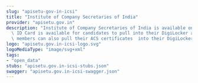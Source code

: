 ```yaml
---
slug: "apisetu-gov-in-icsi"
title: "Institute of Company Secretaries of India"
provider: "apisetu.gov.in"
description: "Institute of Company Secretaries of India is available on DigiLocker.\
  \ ID Card is available for candidates to pull into their DigiLocker account. ICSI\
  \ members can also pull their ACS certificates  into their DigiLocker account."
logo: "apisetu.gov.in-icsi-logo.svg"
logoMediaType: "image/svg+xml"
tags:
- "open_data"
stubs: "apisetu.gov.in-icsi-stubs.json"
swagger: "apisetu.gov.in-icsi-swagger.json"
---
```

